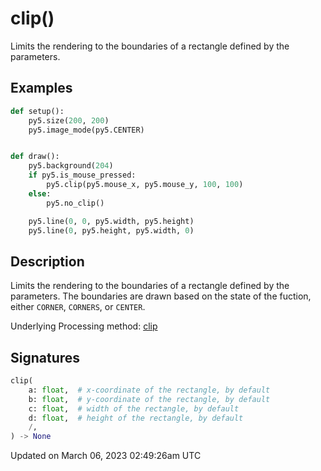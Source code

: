 # clip()

Limits the rendering to the boundaries of a rectangle defined by the parameters.

## Examples

<div class="example-table">

<div class="example-row"><div class="example-cell-image">

</div><div class="example-cell-code">

```python
def setup():
    py5.size(200, 200)
    py5.image_mode(py5.CENTER)


def draw():
    py5.background(204)
    if py5.is_mouse_pressed:
        py5.clip(py5.mouse_x, py5.mouse_y, 100, 100)
    else:
        py5.no_clip()

    py5.line(0, 0, py5.width, py5.height)
    py5.line(0, py5.height, py5.width, 0)
```

</div></div>

</div>

## Description

Limits the rendering to the boundaries of a rectangle defined by the parameters. The boundaries are drawn based on the state of the [](sketch_image_mode) fuction, either `CORNER`, `CORNERS`, or `CENTER`.

Underlying Processing method: [clip](https://processing.org/reference/clip_.html)

## Signatures

```python
clip(
    a: float,  # x-coordinate of the rectangle, by default
    b: float,  # y-coordinate of the rectangle, by default
    c: float,  # width of the rectangle, by default
    d: float,  # height of the rectangle, by default
    /,
) -> None
```

Updated on March 06, 2023 02:49:26am UTC
